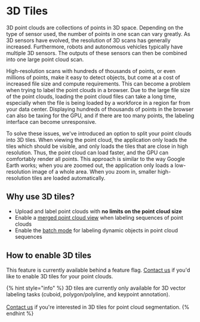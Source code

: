 # 3D Tiles

3D point clouds are collections of points in 3D space. Depending on the type of sensor used, the number of points in one scan can vary greatly. As 3D sensors have evolved, the resolution of 3D scans has generally increased. Furthermore, robots and autonomous vehicles typically have multiple 3D sensors. The outputs of these sensors can then be combined into one large point cloud scan.&#x20;

High-resolution scans with hundreds of thousands of points, or even millions of points, make it easy to detect objects, but come at a cost of increased file size and compute requirements. This can become a problem when trying to label the point clouds in a browser. Due to the large file size of the point clouds, loading the point cloud files can take a long time, especially when the file is being loaded by a workforce in a region far from your data center. Displaying hundreds of thousands of points in the browser can also be taxing for the GPU, and if there are too many points, the labeling interface can become unresponsive.

To solve these issues, we've introduced an option to split your point clouds into 3D tiles. When viewing the point cloud, the application only loads the tiles which should be visible, and only loads the tiles that are close in high resolution. Thus, the point cloud can load faster, and the GPU can comfortably render all points. This approach is similar to the way Google Earth works; when you are zoomed out, the application only loads a low-resolution image of a whole area. When you zoom in, smaller high-resolution tiles are loaded automatically.

## Why use 3D tiles?

* Upload and label point clouds with **no limits on the point cloud size**
* Enable a [merged point cloud view](../how-to-annotate/use-the-3d-point-cloud-labeling-interfaces/merged-point-cloud-view.md) when labeling sequences of point clouds
* Enable the [batch mode](../how-to-annotate/use-the-3d-point-cloud-labeling-interfaces/batch-mode-for-dynamic-objects.md) for labeling dynamic objects in point cloud sequences

## How to enable 3D tiles

This feature is currently available behind a feature flag. [Contact us](https://segments.ai/contact) if you'd like to enable 3D tiles for your point clouds.

{% hint style="info" %}
3D tiles are currently only available for 3D vector labeling tasks (cuboid, polygon/polyline, and keypoint annotation). \
\
[Contact us](https://segments.ai/contact) if you're interested in 3D tiles for point cloud segmentation.
{% endhint %}

